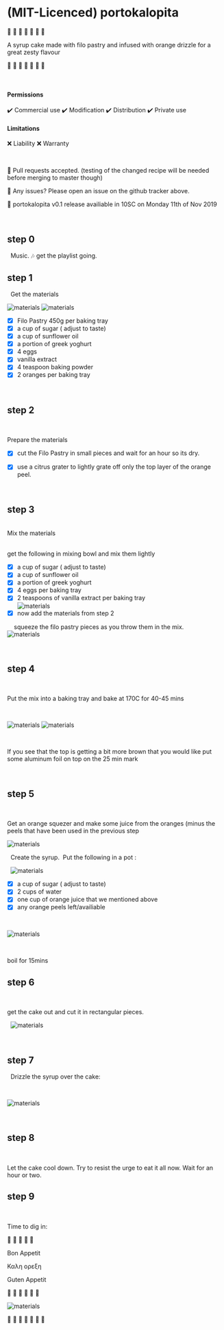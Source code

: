 # (MIT-Licenced) portokalopita 

 :tangerine: :cake: :tangerine: :cake: :tangerine: :cake: :tangerine: 
 
A syrup cake made with filo pastry and infused with orange drizzle for a great zesty flavour 

:tangerine: :cake: :tangerine: :cake: :tangerine: :cake: :tangerine:  

&nbsp; &nbsp; 

#### Permissions

:heavy_check_mark: Commercial use
:heavy_check_mark: Modification
:heavy_check_mark: Distribution
:heavy_check_mark: Private use
&nbsp; &nbsp; 
#### Limitations

:x: Liability
:x: Warranty &nbsp; 
 
 &nbsp;&nbsp;
 
 :honey_pot: Pull requests accepted. (testing of the changed recipe will be needed before merging to master though)

 :custard: Any issues? Please open an issue on the github tracker above.
 
 
 :trumpet: portokalopita v0.1 release availiable in 10SC on Monday 11th of Nov 2019

&nbsp;&nbsp;

 
 
## step 0 

&nbsp; 
Music. :notes:  get the playlist going.&nbsp;
 &nbsp; 
 
## step 1
&nbsp; 
Get the materials &nbsp; 
&nbsp; 

![materials](https://github.com/mamonu/portokalopita/raw/master/pics/DSC_0117.JPG)
![materials](https://github.com/mamonu/portokalopita/raw/master/pics/DSC_0118.JPG)

- [x] Filo Pastry 450g per baking tray
- [x] a cup of sugar ( adjust to taste)
- [x] a cup of sunflower oil
- [x] a portion of greek yoghurt
- [x] 4 eggs
- [x] vanilla extract
- [x] 4 teaspoon baking powder 
- [x] 2 oranges per baking tray

&nbsp; &nbsp; 

## step 2

&nbsp; 

Prepare the materials

  - [x] cut the Filo Pastry in small pieces and wait for an hour so its dry.

  - [x] use a citrus grater to lightly grate off only the top layer of the orange peel.    

&nbsp; &nbsp; 

## step 3
 
&nbsp; &nbsp;  
Mix the materials

&nbsp;&nbsp;  
get the following in mixing bowl and mix them lightly 
&nbsp;&nbsp;  
- [x] a cup of sugar ( adjust to taste)
- [x] a cup of sunflower oil
- [x] a portion of greek yoghurt
- [x] 4 eggs per baking tray
- [x] 2 teaspoons of vanilla extract per baking tray
&nbsp;&nbsp;  
 ![materials](https://github.com/mamonu/portokalopita/raw/master/pics/DSC_0119.JPG)
&nbsp; 
- [x] now add the materials from step 2

&nbsp; &nbsp; 
squeeze the filo pastry pieces as you throw them in the mix.&nbsp;
&nbsp; &nbsp; 
![materials](https://github.com/mamonu/portokalopita/raw/master/pics/DSC_0120.JPG)
    
&nbsp;&nbsp;  


## step 4
 
 &nbsp;
 
Put the mix into a baking tray and bake at 170C for 40-45 mins&nbsp;

&nbsp;
 
   ![materials](https://github.com/mamonu/portokalopita/raw/master/pics/DSC_0121.JPG)
   ![materials](https://github.com/mamonu/portokalopita/raw/master/pics/DSC_0122.JPG) 
   
   
   &nbsp;
   
If you see that the top is getting a bit more brown that you would like put some 
aluminum foil on top on the 25 min mark
 
&nbsp;


## step 5
 
 &nbsp; 
 
 Get an orange squezer and make some juice from the oranges (minus the peels that have been used in the previous step
 &nbsp; 

![materials](https://github.com/mamonu/portokalopita/raw/master/pics/DSC_0124.JPG) 

 &nbsp; 
Create the syrup.&nbsp;
Put the following in a pot :&nbsp; &nbsp; 
&nbsp;

&nbsp; 
![materials](https://github.com/mamonu/portokalopita/raw/master/pics/DSC_0123.JPG)
 &nbsp; 
- [x] a cup of sugar ( adjust to taste)
- [x] 2 cups of water
- [x] one cup of orange juice that we mentioned above
- [x] any orange peels left/availiable

&nbsp;

 ![materials](https://github.com/mamonu/portokalopita/raw/master/pics/DSC_0125.JPG)
 
 &nbsp;
 
 boil for 15mins &nbsp; 
 
 
  
## step 6
&nbsp;


get the cake out and cut it in rectangular pieces.

&nbsp; 
 ![materials](https://github.com/mamonu/portokalopita/raw/master/pics/DSC_0126.JPG)
 
 
 
 &nbsp; 
 
  
## step 7

&nbsp; 
Drizzle the syrup over the cake:

 &nbsp; 
 
 
 ![materials](https://github.com/mamonu/portokalopita/raw/master/pics/DSC_0127.JPG)

&nbsp; &nbsp; 

 ## step 8
 &nbsp; &nbsp; 

Let the cake cool down. Try to resist the urge to eat it all now. 
Wait for an hour or two.
&nbsp; &nbsp; 



 ## step 9
 
 &nbsp; &nbsp; 
 
 Time to dig in:
 
 :cake: :cake: :cake: :cake: :cake:



Bon Appetit

Καλη ορεξη

Guten Appetit


:cake: :cake: :cake: :cake: :cake: :cake:
 
![materials](https://github.com/mamonu/portokalopita/raw/master/pics/DSC_0128.JPG)
 
 
:tangerine: :cake: :tangerine: :cake: :tangerine: :cake: :tangerine:






